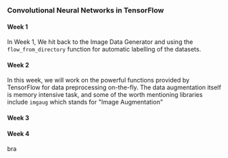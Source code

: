 ### Convolutional Neural Networks in TensorFlow

#### Week 1
In Week 1, We hit back to the Image Data Generator and using the `flow_from_directory` function for automatic labelling of the datasets.

#### Week 2

In this week, we will work on the powerful functions provided by TensorFlow for data preprocessing on-the-fly.
The data augmentation itself is memory intensive task, and some of the worth mentioning libraries include `imgaug` which stands for "Image Augmentation"

#### Week 3


#### Week 4
bra
